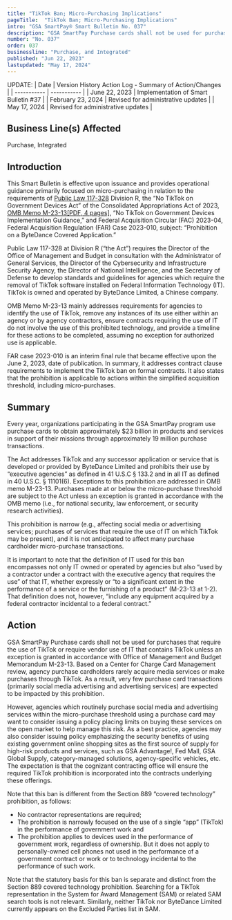 ```yaml
---
title: "TikTok Ban; Micro-Purchasing Implications"
pageTitle:  "TikTok Ban; Micro-Purchasing Implications"
intro: "GSA SmartPay® Smart Bulletin No. 037"
description: "GSA SmartPay Purchase cards shall not be used for purchases that require the use of TikTok or require vendor use of IT that contains TikTok unless an exception is granted in accordance with Office of Management and Budget Memorandum M-23-13."
number: "No. 037"
order: 037
businessline: "Purchase, and Integrated"
published: "Jun 22, 2023"
lastupdated: "May 17, 2024"
---
```


UPDATE:
| Date | Version History Action Log - Summary of Action/Changes |
| ----------- | ----------- |
| June 22, 2023 | Implementation of Smart Bulletin #37 |
| February 23, 2024 | Revised for administrative updates |
| May 17, 2024 | Revised for administrative updates |

## Business Line(s) Affected

Purchase, Integrated

## Introduction

This Smart Bulletin is effective upon issuance and provides operational guidance primarily focused on micro-purchasing in relation to the requirements of [Public Law 117-328](https://www.congress.gov/bill/117th-congress/house-bill/2617/text) Division R, the “No TikTok on Government Devices Act” of the Consolidated Appropriations Act of 2023, [OMB Memo M-23-13[PDF, 4 pages]](https://www.whitehouse.gov/wp-content/uploads/2023/02/M-23-13-No-TikTok-on-Government-Devices-Implementation-Guidance_final.pdf), “No TikTok on Government Devices Implementation Guidance,” and Federal Acquisition Circular (FAC) 2023-04, Federal Acquisition Regulation (FAR) Case 2023-010, subject: “Prohibition on a ByteDance Covered Application.”

Public Law 117-328 at Division R (“the Act”) requires the Director of the Office of Management and Budget in consultation with the Administrator of General Services, the Director of the Cybersecurity and Infrastructure Security Agency, the Director of National Intelligence, and the Secretary of Defense to develop standards and guidelines for agencies which require the removal of TikTok software installed on Federal Information Technology (IT). TikTok is owned and operated by ByteDance Limited, a Chinese company.

OMB Memo M-23-13 mainly addresses requirements for agencies to identify the use of TikTok, remove any instances of its use either within an agency or by agency contractors, ensure contracts requiring the use of IT do not involve the use of this prohibited technology, and provide a timeline for these actions to be completed, assuming no exception for authorized use is applicable.

FAR case 2023-010 is an interim final rule that became effective upon the June 2, 2023, date of publication. In summary, it addresses contract clause requirements to implement the TikTok ban on formal contracts. It also states that the prohibition is applicable to actions within the simplified acquisition threshold, including micro-purchases.

## Summary

Every year, organizations participating in the GSA SmartPay program use purchase cards to obtain approximately $23 billion in products and services in support of their missions through approximately 19 million purchase transactions.

The Act addresses TikTok and any successor application or service that is developed or provided by ByteDance Limited and prohibits their use by “executive agencies” as defined in 41 U.S.C § 133.2 and in all IT as defined in 40 U.S.C. § 11101(6). Exceptions to this prohibition are addressed in OMB memo M-23-13.
Purchases made at or below the micro-purchase threshold are subject to the Act unless an exception is granted in accordance with the OMB memo (i.e., for national security, law enforcement, or security research activities).

This prohibition is narrow (e.g., affecting social media or advertising services; purchases of services that require the use of IT on which TikTok may be present), and it is not anticipated to affect many purchase cardholder micro-purchase transactions.

It is important to note that the definition of IT used for this ban encompasses not only IT owned or operated by agencies but also “used by a contractor under a contract with the executive agency that requires the use” of that IT, whether expressly or “to a significant extent in the performance of a service or the furnishing of a product” (M-23-13 at 1-2). That definition does not, however, “include any equipment acquired by a federal contractor incidental to a federal contract.”

## Action

GSA SmartPay Purchase cards shall not be used for purchases that require the use of TikTok or require vendor use of IT that contains TikTok unless an exception is granted in accordance with Office of Management and Budget Memorandum M-23-13. Based on a Center for Charge Card Management review, agency purchase cardholders rarely acquire media services or make purchases through TikTok. As a result, very few purchase card transactions (primarily social media advertising and advertising services) are expected to be impacted by this prohibition.

However, agencies which routinely purchase social media and advertising services within the micro-purchase threshold using a purchase card may want to consider issuing a policy placing limits on buying these services on the open market to help manage this risk. As a best practice, agencies may also consider issuing policy emphasizing the security benefits of using existing government online shopping sites as the first source of supply for high-risk products and services, such as GSA Advantage!, Fed Mall, GSA Global Supply, category-managed solutions, agency-specific vehicles, etc. The expectation is that the cognizant contracting office will ensure the required TikTok prohibition is incorporated into the contracts underlying these offerings.

Note that this ban is different from the Section 889 “covered technology” prohibition, as follows:
- No contractor representations are required;
- The prohibition is narrowly focused on the use of a single “app” (TikTok) in the performance of government work and
- The prohibition applies to devices used in the performance of government work, regardless of ownership. But it does not apply to personally-owned cell phones not used in the performance of a government contract or work or to technology incidental to the performance of such work.

Note that the statutory basis for this ban is separate and distinct from the Section 889 covered technology prohibition. Searching for a TikTok representation in the System for Award Management (SAM) or related SAM search tools is not relevant. Similarly, neither TikTok nor ByteDance Limited currently appears on the Excluded Parties list in SAM.

